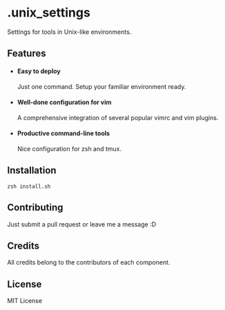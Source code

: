 # .unix_settings

Settings for tools in Unix-like environments.

## Features

- #### Easy to deploy
  Just one command. Setup your familiar environment ready.
- #### Well-done configuration for vim
  A comprehensive integration of several popular vimrc and vim plugins.
- #### Productive command-line tools
  Nice configuration for zsh and tmux.

## Installation

```
zsh install.sh
```

## Contributing

Just submit a pull request or leave me a message :D

## Credits

All credits belong to the contributors of each component.

## License

MIT License
